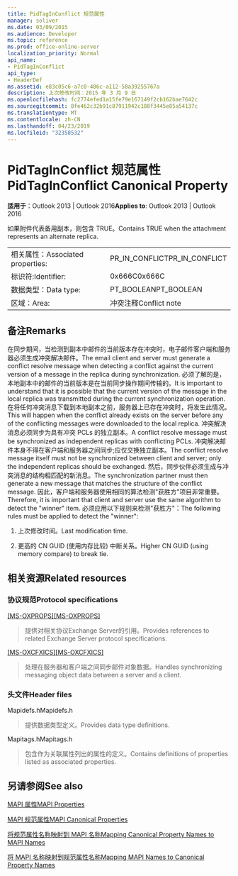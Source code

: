 ```yaml
---
title: PidTagInConflict 规范属性
manager: soliver
ms.date: 03/09/2015
ms.audience: Developer
ms.topic: reference
ms.prod: office-online-server
localization_priority: Normal
api_name:
- PidTagInConflict
api_type:
- HeaderDef
ms.assetid: e83c05c6-a7c0-486c-a112-58a39255767a
description: 上次修改时间：2015 年 3 月 9 日
ms.openlocfilehash: fc2774efed1a15fe79e167149f2cb162bae7642c
ms.sourcegitcommit: 8fe462c32b91c87911942c188f3445e85a54137c
ms.translationtype: MT
ms.contentlocale: zh-CN
ms.lasthandoff: 04/23/2019
ms.locfileid: "32358532"
---
```

# <a name="pidtaginconflict-canonical-property"></a><span data-ttu-id="77434-103">PidTagInConflict 规范属性</span><span class="sxs-lookup"><span data-stu-id="77434-103">PidTagInConflict Canonical Property</span></span>

  
  
<span data-ttu-id="77434-104">**适用于**：Outlook 2013 | Outlook 2016</span><span class="sxs-lookup"><span data-stu-id="77434-104">**Applies to**: Outlook 2013 | Outlook 2016</span></span> 
  
<span data-ttu-id="77434-105">如果附件代表备用副本，则包含 TRUE。</span><span class="sxs-lookup"><span data-stu-id="77434-105">Contains TRUE when the attachment represents an alternate replica.</span></span>
  
|||
|:-----|:-----|
|<span data-ttu-id="77434-106">相关属性：</span><span class="sxs-lookup"><span data-stu-id="77434-106">Associated properties:</span></span>  <br/> |<span data-ttu-id="77434-107">PR_IN_CONFLICT</span><span class="sxs-lookup"><span data-stu-id="77434-107">PR_IN_CONFLICT</span></span>  <br/> |
|<span data-ttu-id="77434-108">标识符:</span><span class="sxs-lookup"><span data-stu-id="77434-108">Identifier:</span></span>  <br/> |<span data-ttu-id="77434-109">0x666C</span><span class="sxs-lookup"><span data-stu-id="77434-109">0x666C</span></span>  <br/> |
|<span data-ttu-id="77434-110">数据类型：</span><span class="sxs-lookup"><span data-stu-id="77434-110">Data type:</span></span>  <br/> |<span data-ttu-id="77434-111">PT_BOOLEAN</span><span class="sxs-lookup"><span data-stu-id="77434-111">PT_BOOLEAN</span></span>  <br/> |
|<span data-ttu-id="77434-112">区域：</span><span class="sxs-lookup"><span data-stu-id="77434-112">Area:</span></span>  <br/> |<span data-ttu-id="77434-113">冲突注释</span><span class="sxs-lookup"><span data-stu-id="77434-113">Conflict note</span></span>  <br/> |
   
## <a name="remarks"></a><span data-ttu-id="77434-114">备注</span><span class="sxs-lookup"><span data-stu-id="77434-114">Remarks</span></span>

<span data-ttu-id="77434-115">在同步期间，当检测到副本中邮件的当前版本存在冲突时，电子邮件客户端和服务器必须生成冲突解决邮件。</span><span class="sxs-lookup"><span data-stu-id="77434-115">The email client and server must generate a conflict resolve message when detecting a conflict against the current version of a message in the replica during synchronization.</span></span> <span data-ttu-id="77434-116">必须了解的是，本地副本中的邮件的当前版本是在当前同步操作期间传输的。</span><span class="sxs-lookup"><span data-stu-id="77434-116">It is important to understand that it is possible that the current version of the message in the local replica was transmitted during the current synchronization operation.</span></span> <span data-ttu-id="77434-117">在将任何冲突消息下载到本地副本之前，服务器上已存在冲突时，将发生此情况。</span><span class="sxs-lookup"><span data-stu-id="77434-117">This will happen when the conflict already exists on the server before any of the conflicting messages were downloaded to the local replica.</span></span> <span data-ttu-id="77434-118">冲突解决消息必须同步为具有冲突 PCLs 的独立副本。</span><span class="sxs-lookup"><span data-stu-id="77434-118">A conflict resolve message must be synchronized as independent replicas with conflicting PCLs.</span></span> <span data-ttu-id="77434-119">冲突解决邮件本身不得在客户端和服务器之间同步;应仅交换独立副本。</span><span class="sxs-lookup"><span data-stu-id="77434-119">The conflict resolve message itself must not be synchronized between client and server; only the independent replicas should be exchanged.</span></span> <span data-ttu-id="77434-120">然后，同步伙伴必须生成与冲突消息的结构相匹配的新消息。</span><span class="sxs-lookup"><span data-stu-id="77434-120">The synchronization partner must then generate a new message that matches the structure of the conflict message.</span></span> <span data-ttu-id="77434-121">因此，客户端和服务器使用相同的算法检测"获胜方"项目非常重要。</span><span class="sxs-lookup"><span data-stu-id="77434-121">Therefore, it is important that client and server use the same algorithm to detect the "winner" item.</span></span> <span data-ttu-id="77434-122">必须应用以下规则来检测"获胜方"：</span><span class="sxs-lookup"><span data-stu-id="77434-122">The following rules must be applied to detect the "winner":</span></span>
  
1. <span data-ttu-id="77434-123">上次修改时间。</span><span class="sxs-lookup"><span data-stu-id="77434-123">Last modification time.</span></span>
    
2. <span data-ttu-id="77434-124">更高的 CN GUID (使用内存比较) 中断关系。</span><span class="sxs-lookup"><span data-stu-id="77434-124">Higher CN GUID (using memory compare) to break tie.</span></span>
    
## <a name="related-resources"></a><span data-ttu-id="77434-125">相关资源</span><span class="sxs-lookup"><span data-stu-id="77434-125">Related resources</span></span>

### <a name="protocol-specifications"></a><span data-ttu-id="77434-126">协议规范</span><span class="sxs-lookup"><span data-stu-id="77434-126">Protocol specifications</span></span>

<span data-ttu-id="77434-127">[[MS-OXPROPS]](https://msdn.microsoft.com/library/f6ab1613-aefe-447d-a49c-18217230b148%28Office.15%29.aspx)</span><span class="sxs-lookup"><span data-stu-id="77434-127">[[MS-OXPROPS]](https://msdn.microsoft.com/library/f6ab1613-aefe-447d-a49c-18217230b148%28Office.15%29.aspx)</span></span>
  
> <span data-ttu-id="77434-128">提供对相关协议Exchange Server的引用。</span><span class="sxs-lookup"><span data-stu-id="77434-128">Provides references to related Exchange Server protocol specifications.</span></span>
    
<span data-ttu-id="77434-129">[[MS-OXCFXICS]](https://msdn.microsoft.com/library/b9752f3d-d50d-44b8-9e6b-608a117c8532%28Office.15%29.aspx)</span><span class="sxs-lookup"><span data-stu-id="77434-129">[[MS-OXCFXICS]](https://msdn.microsoft.com/library/b9752f3d-d50d-44b8-9e6b-608a117c8532%28Office.15%29.aspx)</span></span>
  
> <span data-ttu-id="77434-130">处理在服务器和客户端之间同步邮件对象数据。</span><span class="sxs-lookup"><span data-stu-id="77434-130">Handles synchronizing messaging object data between a server and a client.</span></span>
    
### <a name="header-files"></a><span data-ttu-id="77434-131">头文件</span><span class="sxs-lookup"><span data-stu-id="77434-131">Header files</span></span>

<span data-ttu-id="77434-132">Mapidefs.h</span><span class="sxs-lookup"><span data-stu-id="77434-132">Mapidefs.h</span></span>
  
> <span data-ttu-id="77434-133">提供数据类型定义。</span><span class="sxs-lookup"><span data-stu-id="77434-133">Provides data type definitions.</span></span>
    
<span data-ttu-id="77434-134">Mapitags.h</span><span class="sxs-lookup"><span data-stu-id="77434-134">Mapitags.h</span></span>
  
> <span data-ttu-id="77434-135">包含作为关联属性列出的属性的定义。</span><span class="sxs-lookup"><span data-stu-id="77434-135">Contains definitions of properties listed as associated properties.</span></span>
    
## <a name="see-also"></a><span data-ttu-id="77434-136">另请参阅</span><span class="sxs-lookup"><span data-stu-id="77434-136">See also</span></span>



[<span data-ttu-id="77434-137">MAPI 属性</span><span class="sxs-lookup"><span data-stu-id="77434-137">MAPI Properties</span></span>](mapi-properties.md)
  
[<span data-ttu-id="77434-138">MAPI 规范属性</span><span class="sxs-lookup"><span data-stu-id="77434-138">MAPI Canonical Properties</span></span>](mapi-canonical-properties.md)
  
[<span data-ttu-id="77434-139">将规范属性名称映射到 MAPI 名称</span><span class="sxs-lookup"><span data-stu-id="77434-139">Mapping Canonical Property Names to MAPI Names</span></span>](mapping-canonical-property-names-to-mapi-names.md)
  
[<span data-ttu-id="77434-140">将 MAPI 名称映射到规范属性名称</span><span class="sxs-lookup"><span data-stu-id="77434-140">Mapping MAPI Names to Canonical Property Names</span></span>](mapping-mapi-names-to-canonical-property-names.md)

